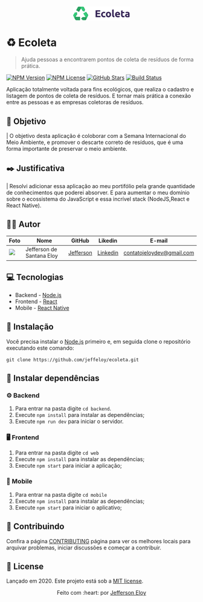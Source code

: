 <p align="center">
   <img src="./.github/logo.svg" width="150"/>
</p>

# :recycle: Ecoleta

> Ajuda pessoas a encontrarem pontos de coleta de resíduos de forma prática.

[![NPM Version][npm-version]][npm-version]
[![NPM License][npm-license]][npm-license]
[![GitHub Stars][github-stars]][github-stars]
[![Build Status][build-status]][build-status]

Aplicação totalmente voltada para fins ecológicos, que realiza o cadastro e listagem de pontos de coleta de resíduos. E tornar mais prática a conexão entre as pessoas e as empresas coletoras de resíduos.

<!-- <p align="center">
  <img align="center" src="./docs/Screenshot.png" alt="Web-Signin" border="0">
</p>
 -->

## :nazar_amulet: Objetivo

| O objetivo desta aplicação é coloborar com a Semana Internacional do Meio Ambiente, e promover o descarte correto de resíduos, que é uma forma importante de preservar o meio ambiente.

## :black_nib: Justificativa

| Resolvi adicionar essa aplicação ao meu portifólio pela grande quantidade de conhecimentos que poderei absorver. E para aumentar o meu domínio sobre o ecossistema do JavaScript e essa incrível stack (NodeJS,React e React Native).

## :man_technologist: Autor

| Foto                                                                                                                             | Nome                      | GitHub                                   | Likedin                                                 | E-mail                    |
| -------------------------------------------------------------------------------------------------------------------------------- | ------------------------- | ---------------------------------------- | ------------------------------------------------------- | ------------------------- |
| <img src="https://avatars2.githubusercontent.com/u/56545903?s=400&u=7445f50f4a7c02a76fef37d74a1f84b2bf2c7109&v=4" width="100px"> | Jefferson de Santana Eloy | [Jefferson](https://github.com/jeffeloy) | [Linkedin](https://www.linkedin.com/in/jefferson-eloy/) | contatojeloydev@gmail.com |

## :computer: Tecnologias

- Backend - [Node.js](https://nodejs.org/en/)
- Frontend - [React](https://reactjs.org)
- Mobile - [React Native](https://facebook.github.io/react-native/)

## :construction_worker: Instalação

Você precisa instalar o [Node.js](https://nodejs.org/en/download/) primeiro e, em seguida clone o repositório executando este comando:

```
git clone https://github.com/jeffeloy/ecoleta.git
```

## :wrench: Instalar dependências

### :gear: Backend

1. Para entrar na pasta digite `cd backend`.
2. Execute `npm install` para instalar as dependências;
3. Execute `npm run dev` para iniciar o servidor.

### :desktop_computer: Frontend

1. Para entrar na pasta digite `cd web`
2. Execute `npm install` para instalar as dependências;
3. Execute `npm start` para iniciar a aplicação;

### :iphone: Mobile

1. Para entrar na pasta digite `cd mobile`
2. Execute `npm install` para instalar as dependências;
3. Execute `npm start` para iniciar o aplicativo;

## :handshake: Contribuindo

Confira a página [CONTRIBUTING](https://github.com/jeffeloy/ecoleta/blob/master/CONTRIBUTING.md) página para ver os melhores locais para arquivar problemas, iniciar discussões e começar a contribuir.

## :open_book: License

Lançado em 2020.
Este projeto está sob a [MIT license](https://github.com/jeffeloy/ecoleta/blob/master/LICENSE).

<p align="center">
    Feito com :heart: por <a href="https://github.com/jeffeloy">Jefferson Eloy</a>
</p>

<!-- Markdown link & img dfn's -->

[github-stars]: https://img.shields.io/github/stars/jeffeloy/ecoleta?logoColor=%23322153&style=social
[npm-license]: https://img.shields.io/npm/l/express?color=%2334CB79&style=plastic
[npm-version]: https://img.shields.io/npm/v/npm?color=%23322153&style=plastic
[build-status]: https://img.shields.io/travis/dbader/node-datadog-metrics/master.svg?color=%2334CB79&style=plastic
